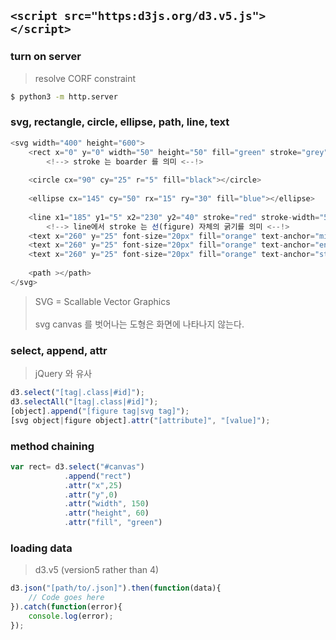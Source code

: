 ## ```<script src="https:d3js.org/d3.v5.js"></script> ```

### turn on server
> resolve CORF constraint
~~~bash
$ python3 -m http.server
~~~

### svg, rectangle, circle, ellipse, path, line, text
~~~javascript
<svg width="400" height="600">
	<rect x="0" y="0" width="50" height="50" fill="green" stroke="grey" stroke-width="5px"></rect>
		<!--> stroke 는 boarder 를 의미 <--!>
  	
	<circle cx="90" cy="25" r="5" fill="black"></circle>
  	
	<ellipse cx="145" cy="50" rx="15" ry="30" fill="blue"></ellipse>
  	
	<line x1="185" y1="5" x2="230" y2="40" stroke="red" stroke-width="5"></line>
  		<!--> line에서 stroke 는 선(figure) 자체의 굵기를 의미 <--!>
	<text x="260" y="25" font-size="20px" fill="orange" text-anchor="middle"> Hellow World</text>
  	<text x="260" y="25" font-size="20px" fill="orange" text-anchor="end"> Hellow World</text>
  	<text x="260" y="25" font-size="20px" fill="orange" text-anchor="start"> Hellow World</text>
  	
	<path ></path>
</svg>
~~~
> SVG = Scallable Vector Graphics 
<br></br>
> svg canvas 를 벗어나는 도형은 화면에 나타나지 않는다. 

### select, append, attr  
> jQuery 와 유사 
~~~javascript
d3.select("[tag|.class|#id]"); 
d3.selectAll("[tag|.class|#id]");
[object].append("[figure tag|svg tag]");
[svg object|figure object].attr("[attribute]", "[value]");
~~~

### method chaining
~~~javascript
var rect= d3.select("#canvas")
            .append("rect")
            .attr("x",25)
            .attr("y",0)
            .attr("width", 150)
            .attr("height", 60)
            .attr("fill", "green")
~~~

### loading data 
> d3.v5 (version5 rather than 4)
~~~javascript
d3.json("[path/to/.json]").then(function(data){
	// Code goes here
}).catch(function(error){
	console.log(error);
});
~~~


